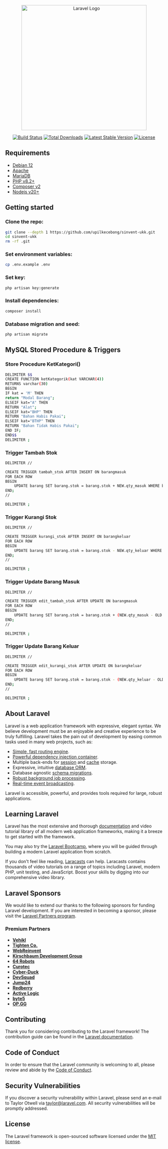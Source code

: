 <p align="center"><a href="https://laravel.com" target="_blank"><img src="https://raw.githubusercontent.com/laravel/art/master/logo-lockup/5%20SVG/2%20CMYK/1%20Full%20Color/laravel-logolockup-cmyk-red.svg" width="400" alt="Laravel Logo"></a></p>

<p align="center">
<a href="https://github.com/laravel/framework/actions"><img src="https://github.com/laravel/framework/workflows/tests/badge.svg" alt="Build Status"></a>
<a href="https://packagist.org/packages/laravel/framework"><img src="https://img.shields.io/packagist/dt/laravel/framework" alt="Total Downloads"></a>
<a href="https://packagist.org/packages/laravel/framework"><img src="https://img.shields.io/packagist/v/laravel/framework" alt="Latest Stable Version"></a>
<a href="https://packagist.org/packages/laravel/framework"><img src="https://img.shields.io/packagist/l/laravel/framework" alt="License"></a>
</p>

## Requirements
 - [Debian 12](https://www.debian.org/download)
 - [Apache](https://httpd.apache.org/docs/current/install.html)
 - [MariaDB](https://mariadb.com/kb/en/installing-mariadb-deb-files/)
 - [PHP v8.2+](https://www.php.net/)
 - [Composer v2](https://yarnpkg.com/en/docs/install)
 - [Nodejs v20+](https://downloads.nodesource.com/)


## Getting started
### Clone the repo:
```bash
git clone --depth 1 https://github.com/upilkecebong/sinvent-ukk.git
cd sinvent-ukk
rm -rf .git
```

### Set environment variables:
```bash
cp .env.example .env
```

### Set key:
```bash
php artisan key:generate
```
### Install dependencies:
```bash
composer install
```

### Database migration and seed:
```bash
php artisan migrate
```
## MySQL Stored Procedure & Triggers
### Store Procedure KetKategori()
```bash
DELIMITER $$
CREATE FUNCTION ketKategorik(kat VARCHAR(4))
RETURNS varchar(30)
BEGIN
IF kat = 'M' THEN
return "Modal Barang";
ELSEIF kat="A" THEN
RETURN "Alat";
ELSEIF kat="BHP" THEN
RETURN "Bahan Habis Pakai";
ELSEIF kat="BTHP" THEN
RETURN "Bahan Tidak Habis Pakai";
END IF;
END$$
DELIMITER ;
```

### Trigger Tambah Stok
```bash
DELIMITER //

CREATE TRIGGER tambah_stok AFTER INSERT ON barangmasuk
FOR EACH ROW
BEGIN
    UPDATE barang SET barang.stok = barang.stok + NEW.qty_masuk WHERE barang.id = NEW.barang_id; 
END;
//

DELIMITER ;
```

### Trigger Kurangi Stok
```bash
DELIMITER //

CREATE TRIGGER kurangi_stok AFTER INSERT ON barangkeluar
FOR EACH ROW
BEGIN
    UPDATE barang SET barang.stok = barang.stok - NEW.qty_keluar WHERE barang.id = NEW.barang_id; 
END;
//

DELIMITER ;
```

### Trigger Update Barang Masuk
```bash
DELIMITER //

CREATE TRIGGER edit_tambah_stok AFTER UPDATE ON barangmasuk
FOR EACH ROW
BEGIN
    UPDATE barang SET barang.stok = barang.stok + (NEW.qty_masuk - OLD.qty_masuk) WHERE barang.id = NEW.barang_id; 
END;
//

DELIMITER ;
```

### Trigger Update Barang Keluar
```bash
DELIMITER //

CREATE TRIGGER edit_kurangi_stok AFTER UPDATE ON barangkeluar
FOR EACH ROW
BEGIN
    UPDATE barang SET barang.stok = barang.stok - (NEW.qty_keluar - OLD.qty_keluar) WHERE barang.id = NEW.barang_id; 
END;
//

DELIMITER ;
```


## About Laravel

Laravel is a web application framework with expressive, elegant syntax. We believe development must be an enjoyable and creative experience to be truly fulfilling. Laravel takes the pain out of development by easing common tasks used in many web projects, such as:

- [Simple, fast routing engine](https://laravel.com/docs/routing).
- [Powerful dependency injection container](https://laravel.com/docs/container).
- Multiple back-ends for [session](https://laravel.com/docs/session) and [cache](https://laravel.com/docs/cache) storage.
- Expressive, intuitive [database ORM](https://laravel.com/docs/eloquent).
- Database agnostic [schema migrations](https://laravel.com/docs/migrations).
- [Robust background job processing](https://laravel.com/docs/queues).
- [Real-time event broadcasting](https://laravel.com/docs/broadcasting).

Laravel is accessible, powerful, and provides tools required for large, robust applications.

## Learning Laravel

Laravel has the most extensive and thorough [documentation](https://laravel.com/docs) and video tutorial library of all modern web application frameworks, making it a breeze to get started with the framework.

You may also try the [Laravel Bootcamp](https://bootcamp.laravel.com), where you will be guided through building a modern Laravel application from scratch.

If you don't feel like reading, [Laracasts](https://laracasts.com) can help. Laracasts contains thousands of video tutorials on a range of topics including Laravel, modern PHP, unit testing, and JavaScript. Boost your skills by digging into our comprehensive video library.

## Laravel Sponsors

We would like to extend our thanks to the following sponsors for funding Laravel development. If you are interested in becoming a sponsor, please visit the [Laravel Partners program](https://partners.laravel.com).

### Premium Partners

- **[Vehikl](https://vehikl.com/)**
- **[Tighten Co.](https://tighten.co)**
- **[WebReinvent](https://webreinvent.com/)**
- **[Kirschbaum Development Group](https://kirschbaumdevelopment.com)**
- **[64 Robots](https://64robots.com)**
- **[Curotec](https://www.curotec.com/services/technologies/laravel/)**
- **[Cyber-Duck](https://cyber-duck.co.uk)**
- **[DevSquad](https://devsquad.com/hire-laravel-developers)**
- **[Jump24](https://jump24.co.uk)**
- **[Redberry](https://redberry.international/laravel/)**
- **[Active Logic](https://activelogic.com)**
- **[byte5](https://byte5.de)**
- **[OP.GG](https://op.gg)**

## Contributing

Thank you for considering contributing to the Laravel framework! The contribution guide can be found in the [Laravel documentation](https://laravel.com/docs/contributions).

## Code of Conduct

In order to ensure that the Laravel community is welcoming to all, please review and abide by the [Code of Conduct](https://laravel.com/docs/contributions#code-of-conduct).

## Security Vulnerabilities

If you discover a security vulnerability within Laravel, please send an e-mail to Taylor Otwell via [taylor@laravel.com](mailto:taylor@laravel.com). All security vulnerabilities will be promptly addressed.

## License

The Laravel framework is open-sourced software licensed under the [MIT license](https://opensource.org/licenses/MIT).
